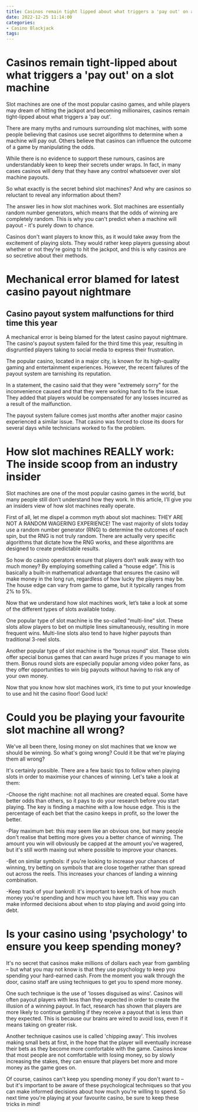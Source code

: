 ```yaml
---
title: Casinos remain tight lipped about what triggers a 'pay out' on a slot machine
date: 2022-12-25 11:14:00
categories:
- Casino Blackjack
tags:
---
```



#  Casinos remain tight-lipped about what triggers a 'pay out' on a slot machine

Slot machines are one of the most popular casino games, and while players may dream of hitting the jackpot and becoming millionaires, casinos remain tight-lipped about what triggers a 'pay out'.

There are many myths and rumours surrounding slot machines, with some people believing that casinos use secret algorithms to determine when a machine will pay out. Others believe that casinos can influence the outcome of a game by manipulating the odds.

While there is no evidence to support these rumours, casinos are understandably keen to keep their secrets under wraps. In fact, in many cases casinos will deny that they have any control whatsoever over slot machine payouts.

So what exactly is the secret behind slot machines? And why are casinos so reluctant to reveal any information about them?

The answer lies in how slot machines work. Slot machines are essentially random number generators, which means that the odds of winning are completely random. This is why you can't predict when a machine will payout - it's purely down to chance.

Casinos don't want players to know this, as it would take away from the excitement of playing slots. They would rather keep players guessing about whether or not they're going to hit the jackpot, and this is why casinos are so secretive about their methods.

#  Mechanical error blamed for latest casino payout nightmare

## Casino payout system malfunctions for third time this year

A mechanical error is being blamed for the latest casino payout nightmare. The casino's payout system failed for the third time this year, resulting in disgruntled players taking to social media to express their frustration.

The popular casino, located in a major city, is known for its high-quality gaming and entertainment experiences. However, the recent failures of the payout system are tarnishing its reputation.

In a statement, the casino said that they were "extremely sorry" for the inconvenience caused and that they were working hard to fix the issue. They added that players would be compensated for any losses incurred as a result of the malfunction.

The payout system failure comes just months after another major casino experienced a similar issue. That casino was forced to close its doors for several days while technicians worked to fix the problem.

#  How slot machines REALLY work: The inside scoop from an industry insider

Slot machines are one of the most popular casino games in the world, but many people still don’t understand how they work. In this article, I’ll give you an insiders view of how slot machines really operate.

First of all, let me dispel a common myth about slot machines: THEY ARE NOT A RANDOM WAGERING EXPERIENCE! The vast majority of slots today use a random number generator (RNG) to determine the outcomes of each spin, but the RNG is not truly random. There are actually very specific algorithms that dictate how the RNG works, and these algorithms are designed to create predictable results.

So how do casino operators ensure that players don’t walk away with too much money? By employing something called a “house edge”. This is basically a built-in mathematical advantage that ensures the casino will make money in the long run, regardless of how lucky the players may be. The house edge can vary from game to game, but it typically ranges from 2% to 5%.

Now that we understand how slot machines work, let’s take a look at some of the different types of slots available today.

One popular type of slot machine is the so-called “multi-line” slot. These slots allow players to bet on multiple lines simultaneously, resulting in more frequent wins. Multi-line slots also tend to have higher payouts than traditional 3-reel slots.

Another popular type of slot machine is the “bonus round” slot. These slots offer special bonus games that can award huge prizes if you manage to win them. Bonus round slots are especially popular among video poker fans, as they offer opportunities to win big payouts without having to risk any of your own money.

Now that you know how slot machines work, it’s time to put your knowledge to use and hit the casino floor! Good luck!

#  Could you be playing your favourite slot machine all wrong?



We've all been there, losing money on slot machines that we know we should be winning. So what's going wrong? Could it be that we're playing them all wrong?

It's certainly possible. There are a few basic tips to follow when playing slots in order to maximise your chances of winning. Let's take a look at them:

-Choose the right machine: not all machines are created equal. Some have better odds than others, so it pays to do your research before you start playing. The key is finding a machine with a low house edge. This is the percentage of each bet that the casino keeps in profit, so the lower the better.

-Play maximum bet: this may seem like an obvious one, but many people don't realise that betting more gives you a better chance of winning. The amount you win will obviously be capped at the amount you've wagered, but it's still worth maxing out where possible to improve your chances.

-Bet on similar symbols: if you're looking to increase your chances of winning, try betting on symbols that are close together rather than spread out across the reels. This increases your chances of landing a winning combination.

-Keep track of your bankroll: it's important to keep track of how much money you're spending and how much you have left. This way you can make informed decisions about when to stop playing and avoid going into debt.

#  Is your casino using 'psychology' to ensure you keep spending money?

It's no secret that casinos make millions of dollars each year from gambling – but what you may not know is that they use psychology to keep you spending your hard-earned cash. From the moment you walk through the door, casino staff are using techniques to get you to spend more money.

One such technique is the use of 'losses disguised as wins'. Casinos will often payout players with less than they expected in order to create the illusion of a winning payout. In fact, research has shown that players are more likely to continue gambling if they receive a payout that is less than they expected. This is because our brains are wired to avoid loss, even if it means taking on greater risk.

Another technique casinos use is called 'chipping away'. This involves making small bets at first, in the hope that the player will eventually increase their bets as they become more comfortable with the game. Casinos know that most people are not comfortable with losing money, so by slowly increasing the stakes, they can ensure that players bet more and more money as the game goes on.

Of course, casinos can't keep you spending money if you don't want to – but it's important to be aware of these psychological techniques so that you can make informed decisions about how much you're willing to spend. So next time you're playing at your favourite casino, be sure to keep these tricks in mind!